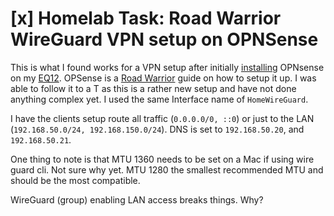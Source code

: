 # [x] Homelab Task: Road Warrior WireGuard VPN setup on OPNSense

This is what I found works for a VPN setup after initially [installing](../772) OPNsense on my [EQ12](../699). OPSense is a [Road Warrior] guide on how to setup it up. I was able to follow it to a T as this is a rather new setup and have not done anything complex yet. I used the same Interface name of `HomeWireGuard`.

I have the clients setup route all traffic (`0.0.0.0/0, ::0`) or just to the LAN (`192.168.50.0/24, 192.168.150.0/24`). DNS is set to `192.168.50.20`, and `192.168.50.21`.

One thing to note is that MTU 1360 needs to be set on a Mac if using wire guard cli. Not sure why yet. MTU 1280 the smallest recommended MTU and should be the most compatible.

WireGuard (group) enabling LAN access breaks things. Why?

[Road Warrior]: https://docs.opnsense.org/manual/how-tos/wireguard-client.html